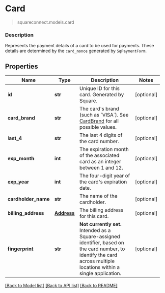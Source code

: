 # Card
> squareconnect.models.card

### Description

Represents the payment details of a card to be used for payments. These details are determined by the `card_nonce` generated by `SqPaymentForm`.

## Properties
Name | Type | Description | Notes
------------ | ------------- | ------------- | -------------
**id** | **str** | Unique ID for this card. Generated by Square. | [optional] 
**card_brand** | **str** | The card&#39;s brand (such as &#x60;VISA&#x60;). See [CardBrand](#type-cardbrand) for all possible values. | [optional] 
**last_4** | **str** | The last 4 digits of the card number. | [optional] 
**exp_month** | **int** | The expiration month of the associated card as an integer between 1 and 12. | [optional] 
**exp_year** | **int** | The four-digit year of the card&#39;s expiration date. | [optional] 
**cardholder_name** | **str** | The name of the cardholder. | [optional] 
**billing_address** | [**Address**](Address.md) | The billing address for this card. | [optional] 
**fingerprint** | **str** | __Not currently set.__ Intended as a Square-assigned identifier, based on the card number, to identify the card across multiple locations within a single application. | [optional] 

[[Back to Model list]](../README.md#documentation-for-models) [[Back to API list]](../README.md#documentation-for-api-endpoints) [[Back to README]](../README.md)


